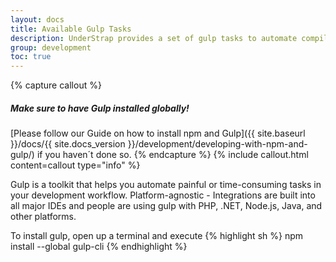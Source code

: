 ```yaml
---
layout: docs
title: Available Gulp Tasks
description: UnderStrap provides a set of gulp tasks to automate compilation and minification of stylesheets and JavaScript.
group: development
toc: true
---
```


{% capture callout %}
##### Make sure to have Gulp installed globally!
[Please follow our Guide on how to install npm and Gulp]({{ site.baseurl }}/docs/{{ site.docs_version }}/development/developing-with-npm-and-gulp/) if you haven´t done so.
{% endcapture %}
{% include callout.html content=callout type="info" %}


Gulp is a toolkit that helps you automate painful or time-consuming tasks in your development workflow. Platform-agnostic - Integrations are built into all major IDEs and people are using gulp with PHP, .NET, Node.js, Java, and other platforms.

To install gulp, open up a terminal and execute
{% highlight sh %}
npm install --global gulp-cli
{% endhighlight %}
